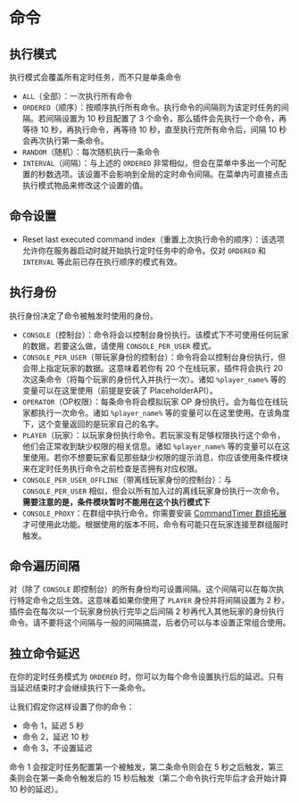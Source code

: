 # 命令

## 执行模式
执行模式会覆盖所有定时任务，而不只是单条命令

* `ALL`（全部）：一次执行所有命令
* `ORDERED`（顺序）：按顺序执行所有命令。执行命令的间隔则为该定时任务的间隔。若间隔设置为 10 秒且配置了 3 个命令，那么插件会先执行一个命令，再等待 10 秒，再执行命令，再等待 10 秒，直至执行完所有命令后，间隔 10 秒会再次执行第一条命令。
* `RANDOM`（随机）：每次随机执行一条命令
* `INTERVAL`（间隔）：与上述的 `ORDERED` 非常相似，但会在菜单中多出一个可配置的秒数选项。该设置不会影响到全局的定时命令间隔。在菜单内可直接点击执行模式物品来修改这个设置的值。

## 命令设置

* Reset last executed command index（重置上次执行命令的顺序）：该选项允许你在服务器启动时就开始执行定时任务中的命令。仅对 `ORDERED` 和 `INTERVAL` 等此前已存在执行顺序的模式有效。

## 执行身份

执行身份决定了命令被触发时使用的身份。

* `CONSOLE`（控制台）：命令将会以控制台身份执行。该模式下不可使用任何玩家的数据，若要这么做，请使用 `CONSOLE_PER_USER` 模式。
* `CONSOLE_PER_USER`（带玩家身份的控制台）：命令将会以控制台身份执行，但会带上指定玩家的数据。这意味着若你有 20 个在线玩家，插件将会执行 20 次这条命令（将每个玩家的身份代入并执行一次）。诸如 `%player_name%` 等的变量可以在这里使用（前提是安装了 PlaceholderAPI）。
* `OPERATOR`（OP权限）：每条命令将会模拟玩家 OP 身份执行。会为每位在线玩家都执行一次命令。诸如 `%player_name%` 等的变量可以在这里使用。在该角度下，这个变量返回的是玩家自己的名字。
* `PLAYER`（玩家）：以玩家身份执行命令。若玩家没有足够权限执行这个命令，他们会正常收到缺少权限的相关信息。诸如 `%player_name%` 等的变量可以在这里使用。若你不想要玩家看见那些缺少权限的提示消息，你应该使用条件模块来在定时任务执行命令之前检查是否拥有对应权限。
* `CONSOLE_PER_USER_OFFLINE`（带离线玩家身份的控制台）：与 `CONSOLE_PER_USER` 相似，但会以所有加入过的离线玩家身份执行一次命令。**需要注意的是，条件模块暂时不能用在这个执行模式下**
* `CONSOLE_PROXY`：在群组中执行命令。你需要安装 [CommandTimer 群组拓展](https://www.spigotmc.org/resources/commandtimer-proxy-extension.120439/)才可使用此功能。根据使用的版本不同，命令有可能只在玩家连接至群组服时触发。

## 命令遍历间隔

对（除了 `CONSOLE` 即控制台）的所有身份均可设置间隔。这个间隔可以在每次执行特定命令之后生效。这意味着如果你使用了 `PLAYER` 身份并将间隔设置为 2 秒，插件会在每次以一个玩家身份执行完毕之后间隔 2 秒再代入其他玩家的身份执行命令。请不要将这个间隔与一般的间隔搞混，后者仍可以与本设置正常组合使用。

## 独立命令延迟

在你的定时任务模式为 `ORDERED` 时，你可以为每个命令设置执行后的延迟。只有当延迟结束时才会继续执行下一条命令。

让我们假定你这样设置了你的命令：

* 命令 1，延迟 5 秒
* 命令 2，延迟 10 秒
* 命令 3，不设置延迟

命令 1 会按定时任务配置第一个被触发，第二条命令则会在 5 秒之后触发，第三条则会在第一条命令触发后的 15 秒后触发（第二个命令执行完毕后才会开始计算 10 秒的延迟）。